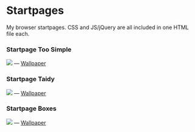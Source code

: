 # Startpages 

My browser startpages. CSS and JS/jQuery are all included in one HTML file each.

### Startpage Too Simple

<img src="https://i.imgur.com/665iQHN.jpg" border="0" />
— <a href="https://i.imgur.com/L4jWBu7.jpg" target="_blank">Wallpaper</a>

### Startpage Taidy

<img src="http://i.imgur.com/WBH78H5.jpg" border="0" />
— <a href="http://i.imgur.com/uM2ozu2.jpg" target="_blank">Wallpaper</a>

### Startpage Boxes

<img src="http://i.imgur.com/LgVQ5vQ.jpg" border="0" />
— <a href="http://i.imgur.com/a2PBUC1.jpg" target="_blank">Wallpaper</a>
